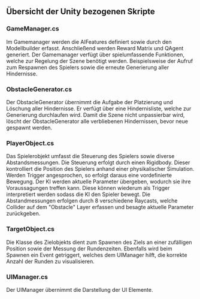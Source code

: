 ## Übersicht der Unity bezogenen Skripte

### GameManager.cs
Im Gamemanager werden die AIFeatures definiert sowie durch den Modellbuilder erfasst. Anschließend werden Reward Matrix und QAgent generiert.
Der Gamemanager verfügt über spielumfassende Funktionen, welche zur Regelung der Szene benötigt werden. Beispielsweise der Aufruf zum Respawnen des Spielers sowie die erneute Generierung aller Hindernisse.

### ObstacleGenerator.cs
Der ObstacleGenerator übernimmt die Aufgabe der Platzierung und Löschung aller Hindernisse. Er verfügt über eine Hindernisliste, welche zur Generierung durchlaufen wird. Damit die Szene nicht unpassierbar wird, löscht der ObstacleGenerator alle verbliebenen Hindernissen, bevor neue gespawnt werden.

### PlayerObject.cs
Das Spielerobjekt umfasst die Steuerung des Spielers sowie diverse Abstandsmessungen. Die Steuerung erfolgt durch einen Rigidbody. Dieser kontrolliert die Position des Spielers anhand einer physikalischer Simulation. Werden Trigger angesprochen, so erfolgt daraus eine vordefinierte Bewegung. Der KI werden aktuelle Parameter übergeben, wodurch sie ihre Voraussagungen treffen kann. Diese können wiederum als Trigger interpretiert werden sodass die KI den Spieler bewegt. Die Abstandmessungen erfolgen durch 8 verschiedene Raycasts, welche Collider auf dem "Obstacle" Layer erfassen und besagte aktuelle Parameter zurückgeben. 

### TargetObject.cs
Die Klasse des Zielobjekts dient zum Spawnen des Ziels an einer zufälligen Position sowie der Messung der Rundenzeiten. Ebenfalls wird beim Spawnen ein Event getriggert, welches dem UIManager hilft, die korrekte Anzahl der Runden zu visualisieren. 

### UIManager.cs
Der UIManager übernimmt die Darstellung der UI Elemente. 